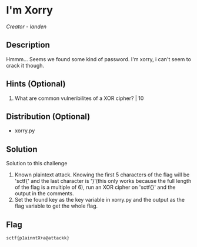 # I'm Xorry

*Creator - landen*

## Description
Hmmm... Seems we found some kind of password. I'm xorry, i can't seem to crack it though.

## Hints (Optional)
1. What are common vulneribilites of a XOR cipher? | 10


## Distribution (Optional)

- xorry.py

## Solution
Solution to this challenge
1. Known plaintext attack. Knowing the first 5 characters of the flag will be 'sctf{' and the last character is '}'(this only works because the full length of the flag is a multiple of 6), run an XOR cipher on 'sctf{}' and the output in the comments.
2. Set the found key as the key variable in xorry.py and the output as the flag variable to get the whole flag.

## Flag
`sctf{p1ainntX+a@attackk}`
